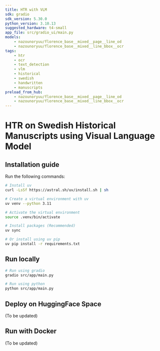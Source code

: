```yaml
---
title: HTR with VLM
sdk: gradio
sdk_version: 5.30.0
python_version: 3.10.13
suggested_hardware: t4-small
app_file: src/gradio_ui/main.py
models:
    - nazounoryuu/florence_base__mixed__page__line_od
    - nazounoryuu/florence_base__mixed__line_bbox__ocr
tags:
    - htr
    - ocr
    - text_detection
    - vlm
    - historical
    - swedish
    - handwritten
    - manuscripts
preload_from_hub:
    - nazounoryuu/florence_base__mixed__page__line_od
    - nazounoryuu/florence_base__mixed__line_bbox__ocr
---
```


# HTR on Swedish Historical Manuscripts using Visual Language Model

## Installation guide

Run the following commands:

```bash
# Install uv
curl -LsSf https://astral.sh/uv/install.sh | sh

# Create a virtual environment with uv
uv venv --python 3.11

# Activate the virtual environment
source .venv/bin/activate

# Install packages (Recommended)
uv sync

# Or install using uv pip
uv pip install -r requirements.txt
```

## Run locally

```bash
# Run using gradio
gradio src/app/main.py

# Run using python
python src/app/main.py
```

## Deploy on HuggingFace Space
(To be updated)

## Run with Docker
(To be updated)
